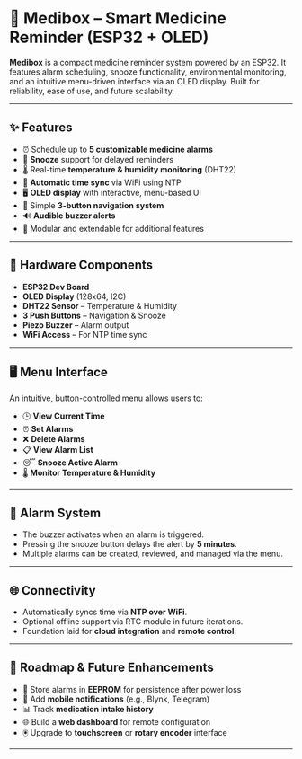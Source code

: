 # 💊 Medibox – Smart Medicine Reminder (ESP32 + OLED)

**Medibox** is a compact medicine reminder system powered by an ESP32. It features alarm scheduling, snooze functionality, environmental monitoring, and an intuitive menu-driven interface via an OLED display. Built for reliability, ease of use, and future scalability.

---

## ✨ Features

- ⏰ Schedule up to **5 customizable medicine alarms**  
- 🔁 **Snooze** support for delayed reminders  
- 🌡️ Real-time **temperature & humidity monitoring** (DHT22)  
- 📆 **Automatic time sync** via WiFi using NTP  
- 🖥️ **OLED display** with interactive, menu-based UI  
- 🔘 Simple **3-button navigation system**  
- 🔊 **Audible buzzer alerts**  
- 🔧 Modular and extendable for additional features  

---

## 🧩 Hardware Components

- **ESP32 Dev Board**  
- **OLED Display** (128x64, I2C)  
- **DHT22 Sensor** – Temperature & Humidity  
- **3 Push Buttons** – Navigation & Snooze  
- **Piezo Buzzer** – Alarm output  
- **WiFi Access** – For NTP time sync  

---

## 🖥️ Menu Interface

An intuitive, button-controlled menu allows users to:

- 🕒 **View Current Time**  
- ⏰ **Set Alarms**  
- ❌ **Delete Alarms**  
- 📋 **View Alarm List**  
- 😴 **Snooze Active Alarm**  
- 🌡️ **Monitor Temperature & Humidity**

---

## 🔔 Alarm System

- The buzzer activates when an alarm is triggered.  
- Pressing the snooze button delays the alert by **5 minutes**.  
- Multiple alarms can be created, reviewed, and managed via the menu.

---

## 🌐 Connectivity

- Automatically syncs time via **NTP over WiFi**.  
- Optional offline support via RTC module in future iterations.  
- Foundation laid for **cloud integration** and **remote control**.

---

## 🚀 Roadmap & Future Enhancements

- 💾 Store alarms in **EEPROM** for persistence after power loss  
- 📱 Add **mobile notifications** (e.g., Blynk, Telegram)  
- 📊 Track **medication intake history**  
- 🌐 Build a **web dashboard** for remote configuration  
- 🖲️ Upgrade to **touchscreen** or **rotary encoder** interface  

---


